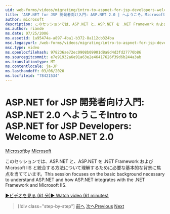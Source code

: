 ```yaml
---
uid: web-forms/videos/migrating/intro-to-aspnet-for-jsp-developers-welcome-to-aspnet-20
title: 'ASP.NET for JSP 開発者向け入門: ASP.NET 2.0 | へようこそ。Microsoft Docs'
author: microsoft
description: このセッションでは、ASP.NET と、ASP.NET を .NET Framework および Microsoft IIS と統合する方法について理解するために必要な基本的な背景に焦点を当てています。
ms.author: riande
ms.date: 07/25/2006
ms.assetid: 1a95474a-a897-4ba1-b372-8a112cb324ba
msc.legacyurl: /web-forms/videos/migrating/intro-to-aspnet-for-jsp-developers-welcome-to-aspnet-20
msc.type: video
ms.openlocfilehash: 978236ae72ec0908b09901d8a8d4d3fd27770b86
ms.sourcegitcommit: e7e91932a6e91a63e2e46417626f39d6b244a3ab
ms.translationtype: MT
ms.contentlocale: ja-JP
ms.lasthandoff: 03/06/2020
ms.locfileid: "78421534"
---
```

# <a name="intro-to-aspnet-for-jsp-developers-welcome-to-aspnet-20"></a><span data-ttu-id="e5d1c-103">ASP.NET for JSP 開発者向け入門: ASP.NET 2.0 へようこそ</span><span class="sxs-lookup"><span data-stu-id="e5d1c-103">Intro to ASP.NET for JSP Developers: Welcome to ASP.NET 2.0</span></span>

<span data-ttu-id="e5d1c-104">[Microsoft](https://github.com/microsoft)</span><span class="sxs-lookup"><span data-stu-id="e5d1c-104">by [Microsoft](https://github.com/microsoft)</span></span>

<span data-ttu-id="e5d1c-105">このセッションでは、ASP.NET と、ASP.NET を .NET Framework および Microsoft IIS と統合する方法について理解するために必要な基本的な背景に焦点を当てています。</span><span class="sxs-lookup"><span data-stu-id="e5d1c-105">This session focuses on the basic background necessary to understand ASP.NET and how ASP.NET integrates with the .NET Framework and Microsoft IIS.</span></span>

[<span data-ttu-id="e5d1c-106">&#9654;ビデオを見る (61 分)</span><span class="sxs-lookup"><span data-stu-id="e5d1c-106">&#9654; Watch video (61 minutes)</span></span>](https://channel9.msdn.com/Blogs/ASP-NET-Site-Videos/intro-to-aspnet-for-jsp-developers-welcome-to-aspnet-20)

> [!div class="step-by-step"]
> <span data-ttu-id="e5d1c-107">[前へ](migrating-from-classic-asp-to-aspnet.md)
> [次へ](intro-to-aspnet-for-jsp-developers-building-applications.md)</span><span class="sxs-lookup"><span data-stu-id="e5d1c-107">[Previous](migrating-from-classic-asp-to-aspnet.md)
[Next](intro-to-aspnet-for-jsp-developers-building-applications.md)</span></span>
